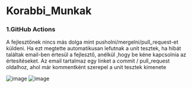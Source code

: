 # Korabbi_Munkak

### 1.GitHub Actions

A fejlesztőnek nincs más dolga mint pusholni/mergelni/pull_request-et küldeni. Ha ezt megtette automatikusan lefutnak a unit tesztek, ha hibát találtak email-ben értesül a fejlesztő, anélkül ,hogy be kéne kapcsolnia az értesítéseket. Az email tartalmaz egy linket a commit / pull_request oldalhoz, ahol már kommentként szerepel a unit tesztek kimenete

![image](https://user-images.githubusercontent.com/61737188/122700969-925f5200-d24c-11eb-8a3a-bc503949e58f.png)
![image](https://user-images.githubusercontent.com/61737188/122701497-a8b9dd80-d24d-11eb-803d-4830424bf470.png)
